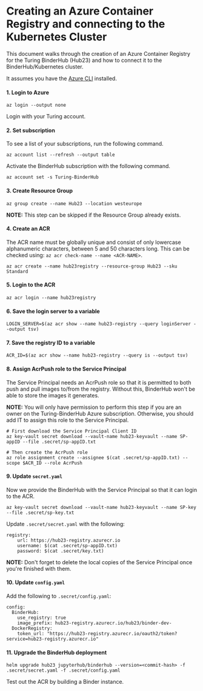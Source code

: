 # Creating an Azure Container Registry and connecting to the Kubernetes Cluster

This document walks through the creation of an Azure Container Registry for the Turing BinderHub (Hub23) and how to connect it to the BinderHub/Kubernetes cluster.

It assumes you have the [Azure CLI](https://docs.microsoft.com/en-us/cli/azure/install-azure-cli?view=azure-cli-latest) installed.

#### 1. Login to Azure

```
az login --output none
```

Login with your Turing account.

#### 2. Set subscription

To see a list of your subscriptions, run the following command.

```
az account list --refresh --output table
```

Activate the BinderHub subscription with the following command.

```
az account set -s Turing-BinderHub
```

#### 3. Create Resource Group

```
az group create --name Hub23 --location westeurope
```

**NOTE:** This step can be skipped if the Resource Group already exists.

#### 4. Create an ACR

The ACR name must be globally unique and consist of only lowercase alphanumeric characters, between 5 and 50 characters long.
This can be checked using: `az acr check-name --name <ACR-NAME>`.

```
az acr create --name hub23registry --resource-group Hub23 --sku Standard
```

#### 5. Login to the ACR

```
az acr login --name hub23registry
```

#### 6. Save the login server to a variable

```
LOGIN_SERVER=$(az acr show --name hub23-registry --query loginServer --output tsv)
```

#### 7. Save the registry ID to a variable

```
ACR_ID=$(az acr show --name hub23-registry --query is --output tsv)
```

#### 8. Assign AcrPush role to the Service Principal

The Service Principal needs an AcrPush role so that it is permitted to both push and pull images to/from the registry.
Without this, BinderHub won't be able to store the images it generates.

**NOTE:** You will only have permission to perform this step if you are an owner on the Turing-BinderHub Azure subscription.
Otherwise, you should add IT to assign this role to the Service Principal.

```
# First download the Service Principal Client ID
az key-vault secret download --vault-name hub23-keyvault --name SP-appID --file .secret/sp-appID.txt

# Then create the AcrPush role
az role assignment create --assignee $(cat .secret/sp-appID.txt) --scope $ACR_ID --role AcrPush
```

#### 9. Update `secret.yaml`

Now we provide the BinderHub with the Service Principal so that it can login to the ACR.

```
az key-vault secret download --vault-name hub23-keyvault --name SP-key --file .secret/sp-key.txt
```

Update `.secret/secret.yaml` with the following:

```
registry:
    url: https://hub23-registry.azurecr.io
    username: $(cat .secret/sp-appID.txt)
    password: $(cat .secret/key.txt)
```

**NOTE:** Don't forget to delete the local copies of the Service Principal once you're finished with them.

#### 10. Update `config.yaml`

Add the following to `.secret/config.yaml`:

```
config:
  BinderHub:
    use_registry: true
    image_prefix: hub23-registry.azurecr.io/hub23/binder-dev-
  DockerRegistry:
    token_url: "https://hub23-registry.azurecr.io/oauth2/token?service=hub23-registry.azurecr.io"
```

#### 11. Upgrade the BinderHub deployment

```
helm upgrade hub23 jupyterhub/binderhub --version=<commit-hash> -f .secret/secret.yaml -f .secret/config.yaml
```

Test out the ACR by building a Binder instance.
